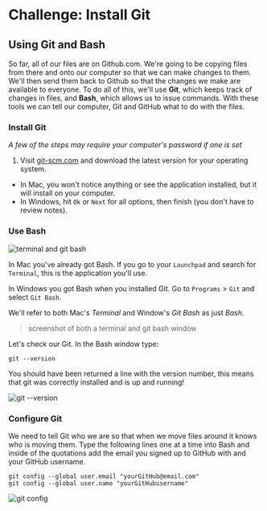 # Challenge: Install Git

## Using Git and Bash
So far, all of our files are on Github.com. We're going to be copying files from there and onto our computer so that we can make changes to them. We'll then send them back to Github so that the changes we make are available to everyone. To do all of this, we'll use **Git**, which keeps track of changes in files, and **Bash**, which allows us to issue commands. With these tools we can tell our computer, Git and GitHub what to do with the files. 

### Install Git
*A few of the steps may require your computer's password if one is set*

1. Visit [git-scm.com](http://git-scm.com) and download the latest version for your operating system.
* In Mac, you won't notice anything or see the application installed, but it will install on your computer.
* In Windows, hit `Ok` or `Next` for all options, then finish (you don't have to review notes).

### Use Bash 
![terminal and git bash](http://diy-visualpedia.s3.amazonaws.com/terminal-bash-01.png)

In Mac you've already got Bash. If you go to your `Launchpad` and search for `Terminal`, this is the application you'll use.

In Windows you got Bash when you installed Git. Go to `Programs` > `Git` and select `Git Bash`.

We'll refer to both Mac's *Terminal* and Window's *Git Bash* as just *Bash*.

> screenshot of both a terminal and git bash window

Let's check our Git. In the Bash window type:

    git --version

You should have been returned a line with the version number, this means that git was correctly installed and is up and running!

![git --version](http://diy-visualpedia.s3.amazonaws.com/git-version.png)

### Configure Git
We need to tell Git who we are so that when we move files around it knows who is moving them. Type the following lines one at a time into Bash and inside of the quotations add the email you signed up to GitHub with and your GitHub username.

    git config --global user.email "yourGitHub@email.com"
    git config --global user.name "yourGitHubusername"
    
![git config](http://diy-visualpedia.s3.amazonaws.com/git-config.png)
